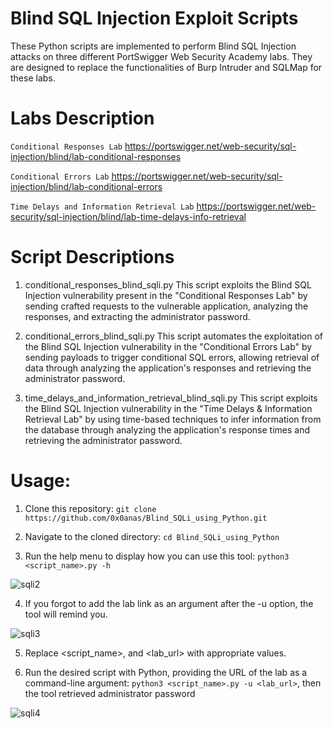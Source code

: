 # Blind SQL Injection Exploit Scripts
These Python scripts are implemented to perform Blind SQL Injection attacks on three different PortSwigger Web Security Academy labs. They are designed to replace the functionalities of Burp Intruder and SQLMap for these labs.

# Labs Description
`Conditional Responses Lab` https://portswigger.net/web-security/sql-injection/blind/lab-conditional-responses

`Conditional Errors Lab` https://portswigger.net/web-security/sql-injection/blind/lab-conditional-errors

`Time Delays and Information Retrieval Lab` https://portswigger.net/web-security/sql-injection/blind/lab-time-delays-info-retrieval

# Script Descriptions
1. conditional_responses_blind_sqli.py
This script exploits the Blind SQL Injection vulnerability present in the "Conditional Responses Lab" by sending crafted requests to the vulnerable application, analyzing the responses, and extracting the administrator password.

2. conditional_errors_blind_sqli.py
This script automates the exploitation of the Blind SQL Injection vulnerability in the "Conditional Errors Lab" by sending payloads to trigger conditional SQL errors, allowing retrieval of data through analyzing the application's responses and retrieving the administrator password.

3. time_delays_and_information_retrieval_blind_sqli.py
This script exploits the Blind SQL Injection vulnerability in the "Time Delays & Information Retrieval Lab" by using time-based techniques to infer information from the database through analyzing the application's response times and retrieving the administrator password.

# Usage:
1. Clone this repository:
`git clone https://github.com/0x0anas/Blind_SQLi_using_Python.git`

2. Navigate to the cloned directory: `cd Blind_SQLi_using_Python`

3. Run the help menu to display how you can use this tool: `python3 <script_name>.py -h`

  ![sqli2](https://github.com/0x0anas/Blind_SQLi_using_Python/assets/78263620/a7fdbe1e-deab-44ed-a395-d0b9fb18a74e)


4. If you forgot to add the lab link as an argument after the -u option, the tool will remind you.

  ![sqli3](https://github.com/0x0anas/Blind_SQLi_using_Python/assets/78263620/af959f2c-4ada-4f93-b4aa-f1ae9aee0efc)

5. Replace <script_name>, and <lab_url> with appropriate values.

6. Run the desired script with Python, providing the URL of the lab as a command-line argument: `python3 <script_name>.py -u <lab_url>`, then the tool retrieved administrator password

  ![sqli4](https://github.com/0x0anas/Blind_SQLi_using_Python/assets/78263620/41d3b219-42b4-47ce-8227-830d075edb49)


